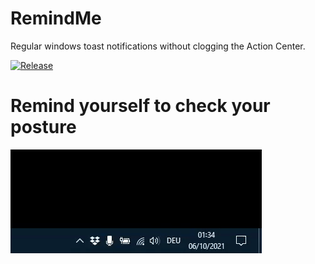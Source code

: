 # RemindMe
Regular windows toast notifications without clogging the Action Center.

[![Release](https://github.com/BenediktAlkin/RemindMe/actions/workflows/release.yaml/badge.svg)](https://github.com/BenediktAlkin/RemindMe/actions/workflows/release.yaml)


# Remind yourself to check your posture
![Posture Check](https://github.com/BenediktAlkin/RemindMe/blob/main/example.gif)